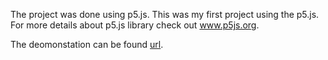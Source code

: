 The project was done using p5.js. This was my first project using the p5.js. For more details about p5.js library check out www.p5js.org. 

The deomonstation can be found [url](https://youtu.be/gNRUrN5NK9c).
